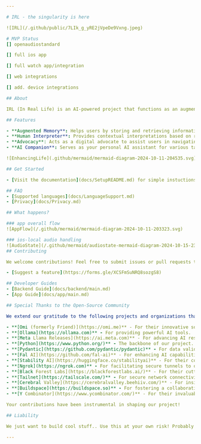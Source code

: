 ```yaml
---

# IRL - the singularity is here

![IRL](/.github/public/7LIk_g_yRE2jVpeDe9Vxng.jpeg)

# MVP Status 
[] openaudiostandard

[] full ios app

[] full watch app/integration

[] web integrations

[] add. device integrations

## About

IRL (In Real Life) is an AI-powered project that functions as an augmented memory assistant, human interpreter, advocate, and more. This app is designed to elevate human-AI interaction by providing real-time support and insights to users in various contexts.

## Features

- **Augmented Memory**: Helps users by storing and retrieving information as needed.
- **Human Interpreter**: Provides contextual interpretations based on real-time input.
- **Advocacy**: Acts as a digital advocate to assist users in navigating complex situations.
- **AI Companion**: Serves as your personal AI assistant for various tasks.

![EnhancingLife](.github/mermaid/mermaid-diagram-2024-10-11-204535.svg)

## Get Started

- [Visit the documentation](docs/SetupREADME.md) for simple instuctions on serving the backend and installing the app.

## FAQ
- [Supported languages](docs/LanguageSupport.md)
- [Privacy](docs/Privacy.md)

## What happens?

### app overall flow
![AppFlow](/.github/mermaid/mermaid-diagram-2024-10-11-203323.svg)

### ios-local audio handling
![AudioState](/.github/mermaid/audiostate-mermaid-diagram-2024-10-15-234903.svg)
## Contributing

We welcome contributions! Feel free to submit issues or pull requests to help improve the project.

- [Suggest a feature](https://forms.gle/XCSFmSuNRQ8sozgS8) 

## Developer Guides
- [Backend Guide](docs/backend/main.md)
- [App Guide](docs/app/main.md)

## Special Thanks to the Open-Source Community

We extend our gratitude to the following projects and organizations that have significantly contributed to our journey:

- **[Omi (formerly Friend)](https://omi.me)** - For their innovative solutions in AI.
- **[Ollama](https://ollama.com)** - For providing powerful AI tools.
- **[Meta Llama Releases](https://ai.meta.com)** - For advancing AI research and development.
- **[Python](https://www.python.org/)** - The backbone of our project.
- **[Pydantic](https://github.com/pydantic/pydantic)** - For data validation and settings management.
- **[Fal AI](https://github.com/fal-ai)** - For enhancing AI capabilities.
- **[Stability AI](https://huggingface.co/stabilityai)** - For their contributions to image generative AI models.
- **[Ngrok](https://ngrok.com)** - For facilitating secure tunnels to our local server.
- **[Black Forest Labs](https://blackforestlabs.ai/)** - For their cutting-edge AI research in image generation.
- **[Tailnet](https://tailscale.com/)** - For secure network connectivity solutions.
- **[Cerebral Valley](https://cerebralvalley.beehiiv.com/)** - For insights and support in the AI landscape.
- **[Buildspace](https://buildspace.so)** - For fostering a collaborative environment for builders.
- **[Y Combinator](https://www.ycombinator.com/)** - For their invaluable support and resources for startups.

Your contributions have been instrumental in shaping our project!

## Liability

We just want to build cool stuff.. Use this at your own risk! Probably don't use this in the EU plz.

---
```

